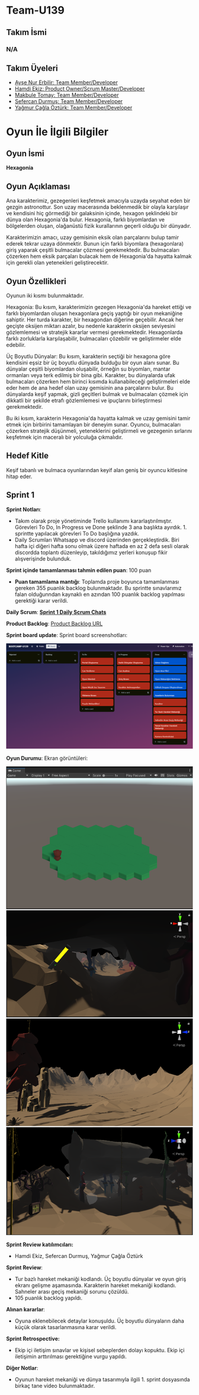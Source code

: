 # Team-U139
## **Takım İsmi**

### **N/A**

## Takım Üyeleri

- [Ayşe Nur Erbilir: Team Member/Developer](https://github.com/AysenurErbilir)
- [Hamdi Ekiz: Product Owner/Scrum Master/Developer](https://github.com/hamdyekiz)
- [Makbule Tomay: Team Member/Developer](https://github.com/tomaymakbule)
- [Sefercan Durmuş: Team Member/Developer](https://github.com/theseff)
- [Yağmur Çağla Öztürk: Team Member/Developer](https://github.com/ymrcgl)

# Oyun İle İlgili Bilgiler


## Oyun İsmi  

**Hexagonia**

## Oyun Açıklaması

Ana karakterimiz, gezegenleri keşfetmek amacıyla uzayda seyahat eden bir gezgin astronottur. Son uzay macerasında beklenmedik bir olayla karşılaşır ve kendisini hiç görmediği bir galaksinin içinde, hexagon şeklindeki bir dünya olan Hexagonia'da bulur. Hexagonia, farklı biyomlardan ve bölgelerden oluşan, olağanüstü fizik kurallarının geçerli olduğu bir dünyadır.

Karakterimizin amacı, uzay gemisinin eksik olan parçalarını bulup tamir ederek tekrar uzaya dönmektir. Bunun için farklı biyomlara (hexagonlara) giriş yaparak çeşitli bulmacalar çözmesi gerekmektedir. Bu bulmacaları çözerken hem eksik parçaları bulacak hem de Hexagonia'da hayatta kalmak için gerekli olan yetenekleri geliştirecektir.
  
  

## Oyun Özellikleri

Oyunun iki kısmı bulunmaktadır.

Hexagonia: Bu kısım, karakterimizin gezegen Hexagonia'da hareket ettiği ve farklı biyomlardan oluşan hexagonlara geçiş yaptığı bir oyun mekaniğine sahiptir. Her turda karakter, bir hexagondan diğerine geçebilir. Ancak her geçişte oksijen miktarı azalır, bu nedenle karakterin oksijen seviyesini gözlemlemesi ve stratejik kararlar vermesi gerekmektedir. Hexagonlarda farklı zorluklarla karşılaşabilir, bulmacaları çözebilir ve geliştirmeler elde edebilir.

Üç Boyutlu Dünyalar: Bu kısım, karakterin seçtiği bir hexagona göre kendisini eşsiz bir üç boyutlu dünyada bulduğu bir oyun alanı sunar. Bu dünyalar çeşitli biyomlardan oluşabilir, örneğin su biyomları, mantar ormanları veya terk edilmiş bir bina gibi. Karakter, bu dünyalarda ufak bulmacaları çözerken hem birinci kısımda kullanabileceği geliştirmeleri elde eder hem de ana hedef olan uzay gemisinin ana parçalarını bulur. Bu dünyalarda keşif yapmak, gizli geçitleri bulmak ve bulmacaları çözmek için dikkatli bir şekilde etrafı gözlemlemesi ve ipuçlarını birleştirmesi gerekmektedir.

Bu iki kısım, karakterin Hexagonia'da hayatta kalmak ve uzay gemisini tamir etmek için birbirini tamamlayan bir deneyim sunar. Oyuncu, bulmacaları çözerken stratejik düşünmeli, yeteneklerini geliştirmeli ve gezegenin sırlarını keşfetmek için maceralı bir yolculuğa çıkmalıdır.



## Hedef Kitle

Keşif tabanlı ve bulmaca oyunlarından keyif alan geniş bir oyuncu kitlesine hitap eder. 

## Sprint 1

**Sprint Notları**: 
- Takım olarak proje yönetiminde Trello kullanımı kararlaştırılmıştır. Görevleri To Do, In Progress ve Done şeklinde 3 ana başlıkta ayırdık. 1. sprintte yapılacak görevleri To Do başlığına yazdık.
- Daily Scrumları Whatsapp ve discord üzerinden gerçekleştirdik. Biri hafta içi diğeri hafta sonu olmak üzere haftada en az 2 defa sesli olarak discordda toplantı düzenleyip, takıldığımız yerleri konuşup fikir alışverişinde bulunduk.

**Sprint içinde tamamlanması tahmin edilen puan**: 100 puan

- **Puan tamamlama mantığı**: Toplamda proje boyunca tamamlanması gereken 355 puanlık backlog bulunmaktadır. Bu sprintte sınavlarımız falan olduğunndan kaynaklı en azından 100 puanlık backlog yapılması gerektiği karar verildi.

 **Daily Scrum**: 
[**Sprint 1 Daily Scrum Chats**](https://github.com/hamdyekiz/OUABootcampTeam-U139/blob/main/Project%20Management/1.%20Sprint/daily_scrum.pdf)

 **Product Backlog**: 
[Product Backlog URL](https://trello.com/b/fRqmKOd4/bootcamp-u139)




**Sprint board update**: Sprint board screenshotları: 

![Backlog 1](https://github.com/hamdyekiz/OUABootcampTeam-U139/blob/main/Project%20Management/1.%20Sprint/backlognew.PNG)

**Oyun Durumu**: Ekran görüntüleri:

![Screenshot 1](https://github.com/hamdyekiz/OUABootcampTeam-U139/blob/main/Project%20Management/1.%20Sprint/mainworld.PNG)
![Screenshot 2](https://github.com/hamdyekiz/OUABootcampTeam-U139/blob/main/Project%20Management/1.%20Sprint/BC-1.png)
![Screenshot 3](https://github.com/hamdyekiz/OUABootcampTeam-U139/blob/main/Project%20Management/1.%20Sprint/BC-2.png)
![Screenshot 4](https://github.com/hamdyekiz/OUABootcampTeam-U139/blob/main/Project%20Management/1.%20Sprint/BC-4.png)




 **Sprint Review katılımcıları:** 
- Hamdi Ekiz, Sefercan Durmuş, Yağmur Çağla Öztürk
  
 **Sprint Review**: 
- Tur bazlı hareket mekaniği kodlandı. Üç boyutlu dünyalar ve oyun giriş ekranı gelişme aşamasında. Karakterin hareket mekaniği kodlandı. Sahneler arası geçiş mekaniği sorunu çözüldü.
- 105 puanlık backlog yapıldı.

**Alınan kararlar**: 
- Oyuna eklenebilecek detaylar konuşuldu. Üç boyutlu dünyaların daha küçük olarak tasarlanmasına karar verildi.

  
 **Sprint Retrospective:**
- Ekip içi iletişim sınavlar ve kişisel sebeplerden dolayı kopuktu. Ekip içi iletişimin arttırılması gerektiğine vurgu yapıldı. 



**Diğer Notlar**:
- Oyunun hareket mekaniği ve dünya tasarımıyla ilgili 1. sprint dosyasında birkaç tane video bulunmaktadır.
  
  
  
  
  
  
  



